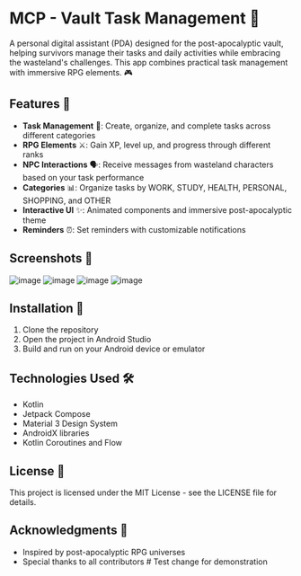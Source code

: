 # MCP - Vault Task Management 🌇

A personal digital assistant (PDA) designed for the post-apocalyptic vault, helping survivors manage their tasks and daily activities while embracing the wasteland's challenges. This app combines practical task management with immersive RPG elements. 🎮

## Features 🌟

- **Task Management** 📝: Create, organize, and complete tasks across different categories
- **RPG Elements** ⚔️: Gain XP, level up, and progress through different ranks
- **NPC Interactions** 🗣️: Receive messages from wasteland characters based on your task performance
- **Categories** 📊: Organize tasks by WORK, STUDY, HEALTH, PERSONAL, SHOPPING, and OTHER
- **Interactive UI** ✨: Animated components and immersive post-apocalyptic theme
- **Reminders** ⏰: Set reminders with customizable notifications

## Screenshots 📸

![image](https://github.com/user-attachments/assets/042c97f3-04b8-486d-a5cd-587e35c9dbeb)
![image](https://github.com/user-attachments/assets/ec4317f0-b718-4f12-b970-aa40f9e47f16)
![image](https://github.com/user-attachments/assets/d89a337d-52be-4e9b-a1c5-c256e69b9f2d)
![image](https://github.com/user-attachments/assets/10de3bb8-2fc0-4397-811b-084912d5d224)





## Installation 🚀

1. Clone the repository
2. Open the project in Android Studio
3. Build and run on your Android device or emulator

## Technologies Used 🛠️

- Kotlin
- Jetpack Compose
- Material 3 Design System
- AndroidX libraries
- Kotlin Coroutines and Flow

## License 📄

This project is licensed under the MIT License - see the LICENSE file for details.

## Acknowledgments 🙏

- Inspired by post-apocalyptic RPG universes
- Special thanks to all contributors 
#   T e s t   c h a n g e   f o r   d e m o n s t r a t i o n 
 
 
